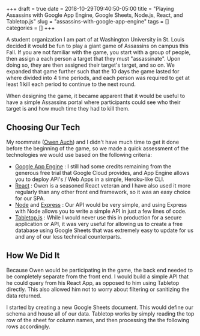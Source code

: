 +++ 
draft = true
date = 2018-10-29T09:40:50-05:00
title = "Playing Assassins with Google App Engine, Google Sheets, Node.js, React, and Tabletop.js"
slug = "assassins-with-google-app-engine" 
tags = []
categories = []
+++

A student organization I am part of at Washington University in St. Louis decided it would be fun to play a giant game of Assassins on campus this Fall. If you are not familiar with the game, you start with a group of people, then assign a each person a target that they must "assassinate". Upon doing so, they are then assigned their target's target, and so on. We expanded that game further such that the 10 days the game lasted for where divided into 4 time periods, and each person was required to get at least 1 kill each period to continue to the next round.

When designing the game, it became apparent that it would be useful to have a simple Assassins portal where participants could see who their target is and how much time they had to kill them.

## Choosing Our Tech

My roommate ([Owen Auch](https://github.com/owenauch)) and I didn't have much time to get it done before the beginning of the game, so we made a quick assessment of the technologies we would use based on the following criteria:

- [Google App Engine](https://cloud.google.com/appengine/) : I still had some credits remaining from the generous free trial that Google Cloud provides, and App Engine allows you to deploy API's / Web Apps in a simple, Heroku-like CLI.
- [React](https://reactjs.org/) : Owen is a seasoned React veteran and I have also used it more regularly than any other front end framework, so it was an easy choice for our SPA.
- [Node](https://nodejs.org/) and [Express](https://expressjs.com/) : Our API would be very simple, and using Express with Node allows you to write a simple API in just a few lines of code.
- [Tabletop.js](https://github.com/jsoma/tabletop) : While I would never use this in production for a secure application or API, it was very useful for allowing us to create a free database using Google Sheets that was extremely easy to update for us and any of our less technical counterparts. 


## How We Did It

Because Owen would be participating in the game, the back end needed to be completely separate from the front end. I would build a simple API that he could query from his React App, as opposed to him using Tabletop directly. This also allowed him not to worry about filtering or sanitizing the data returned.

I started by creating a new Google Sheets document. This would define our schema and house all of our data. Tabletop works by simply reading the top row of the sheet for column names, and then processing the the following rows accordingly.